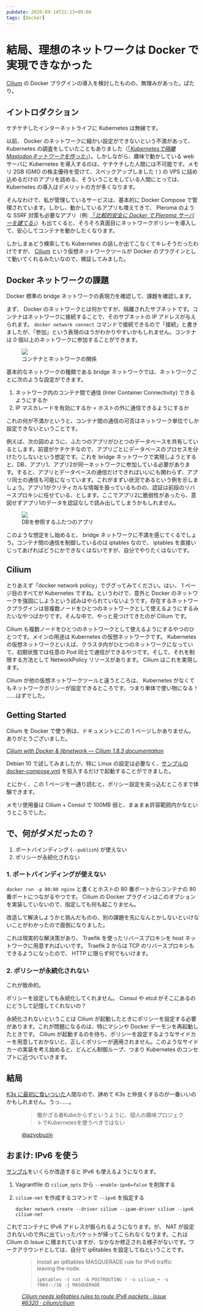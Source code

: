 ```yaml
---
pubdate: 2020-09-14T22:13+09:00
tags: [Docker]
---
```


# 結局、理想のネットワークは Docker で実現できなかった

[Cilium](https://cilium.io/) の Docker プラグインの導入を検討したものの、無理みがあった。ぱたり。

## イントロダクション

ケチケチしたインターネットライフに Kubernetes は無縁です。

以前、 Docker のネットワークに細かい設定ができないという不満があって、 Kubernetes の調査をしていたこともありました（[「<cite>Kubernetesで隔離Mastodonネットワークを作った</cite>」](https://azyobuzin.hatenablog.com/entry/2019/03/21/024504)）。しかしながら、趣味で動かしている web サーバに Kubernetes を導入するのは、ケチケチした人間には不可能です。メモリ 2GB (GMO の株主優待を受けて、スペックアップしました！) の VPS に詰め込めるだけのアプリを詰める、そういうことをしている人間にとっては、 Kubernetes の導入はデメリットの方が多くなります。

そんなわけで、私が管理しているサービスは、基本的に Docker Compose で管理されています。しかし、動かしているアプリも増えてきて、 Pleroma のような SSRF 対策も必要なアプリ（例: [「<cite>比較的安全に Docker で Pleroma サーバーを建てる</cite>」](https://azyobuzin.hatenablog.com/entry/2019/11/12/005317)）も出てくると、そろそろ真面目にネットワークポリシーを導入して、安心してコンテナを動かしたくなります。

しかしまぁどう検索しても Kubernetes の話しか出てこなくてキレそうだったわけですが、 [Cilium](https://cilium.io/) という仮想ネットワークツールが Docker のプラグインとして動いてくれるみたいなので、検証してみました。

## Docker ネットワークの課題

Docker 標準の bridge ネットワークの表現力を確認して、課題を確認します。

まず、 Docker のネットワークとは何かですが、隔離されたサブネットです。コンテナはネットワークに接続することで、そのサブネットの IP アドレスが与えられます。 `docker network connect` コマンドで接続できるので「接続」と書きましたが、「参加」という表現のほうがわかりやすいかもしれません。コンテナは 0 個以上のネットワークに参加することができます。

<figure>
<img src="https://cdn-ak.f.st-hatena.com/images/fotolife/a/azyobuzin/20200913/20200913020748.png" />
<figcaption>コンテナとネットワークの関係</figcaption>
</figure>

基本的なネットワークの種類である bridge ネットワークでは、ネットワークごとに次のような設定ができます。

1. ネットワーク内のコンテナ間で通信 (Inter Container Connectivity) できるようにするか
2. IP マスカレードを有効にするか = ホストの外に通信できるようにするか

これの何が不満かというと、コンテナ間の通信の可否はネットワーク単位でしか設定できないということです。

例えば、次の図のように、ふたつのアプリがひとつのデータベースを共有しているとします。前提がケチケチなので、アプリごとにデータベースのプロセスを分けたりしないという想定です。これを bridge ネットワークで実現しようとすると、DB、アプリ1、アプリ2が同一ネットワークに参加している必要があります。すると、アプリとデータベースの通信だけできればいいにも関わらず、アプリ同士の通信も可能になっています。これがまずい状況であるという例を示しましょう。アプリ1がクリティカルな情報を扱っているものの、認証は前段のリバースプロキシに任せている、とします。ここでアプリ2に脆弱性があったら、意図せずアプリ1のデータを認証なしで読み出してしまうかもしれません。

<figure>
<img src="https://cdn-ak.f.st-hatena.com/images/fotolife/a/azyobuzin/20200913/20200913022141.png" />
<figcaption>DBを参照するふたつのアプリ</figcaption>
</figure>

このような想定をし始めると、 bridge ネットワークに不満を感じてくるでしょう。コンテナ間の通信を制御しているのは iptables なので、 iptables を直接いじってあげればどうにかできなくはないですが、自分でやりたくはないです。

## Cilium

とりあえず「docker network policy」でググってみてください。はい、 1 ページ目のすべてが Kubernetes ですね。というわけで、意外と Docker のネットワークを強固にしようという試みはやられていないようです。存在するネットワークプラグインは皆複数ノードをひとつのネットワークとして使えるようにするみたいなやつばかりです。そんな中で、やっと見つけてきたのが Cilium です。

Cilium も複数ノードをひとつのネットワークとして使えるようにするやつのひとつです。メインの用途は Kubernetes の仮想ネットワークです。 Kubernetes の仮想ネットワークといえば、クラスタ内がひとつのネットワークになっていて、初期状態では任意の Pod 同士で通信ができるやつです。そして、それを制限する方法として NetworkPolicy リソースがあります。 Cilium はこれを実現します。

Cilium が他の仮想ネットワークツールと違うところは、 Kubernetes がなくてもネットワークポリシーが設定できるところです。つまり単体で使い物になる！ ……はずでした。

## Getting Started

Cilium を Docker で使う例は、ドキュメントにこの 1 ページしかありません。ありがとうございました。

[<cite>Cilium with Docker & libnetwork ― Cilium 1.8.3 documentation</cite>](https://docs.cilium.io/en/v1.8/gettingstarted/docker/)

Debian 10 で試してみましたが、特に Linux の設定は必要なく、[サンプルの docker-compose.yml](https://github.com/cilium/cilium/blob/v1.8.3/examples/getting-started/docker-compose.yml) を投入するだけで起動することができました。

とにかく、この 1 ページを一通り読むと、ポリシー設定を突っ込むところまで体験できます。

メモリ使用量は Cilium + Consul で 100MB 弱と、まぁまぁ許容範囲内かなというところでした。

## で、何がダメだったの？

1. ポートバインディング (`--publish`) が使えない
2. ポリシーが永続化されない

### 1. ポートバインディングが使えない

`docker run -p 80:80 nginx` と書くとホストの 80 番ポートからコンテナの 80 番ポートにつながるやつです。 Cilium の Docker プラグインはこのオプションを実装していないので、指定しても何も起こりません。

改造して解決しようかと挑んだものの、別の課題を先になんとかしないといけないことがわかったので面倒になりました。

これは現実的な解決策があり、 Traefik を使ったリバースプロキシを host ネットワークに用意すればいいです。 Traefik 2 からは TCP のリバースプロキシもできるようになったので、 HTTP に限らず何でもいけます。

### 2. ポリシーが永続化されない

これが致命的。

ポリシーを設定しても永続化してくれません。 Consul や etcd がそこにあるのにどうして記憶してくれないの？

永続化されないということは Cilium が起動したときにポリシーを設定する必要があります。これが問題になるのは、特にマシンや Docker デーモンを再起動したときです。 Cilium が起動するのを待ち、ポリシーを設定するようなサイドカーを用意しておかないと、正しくポリシーが適用されません。このようなサイドカーの実装を考え始めると、どんどん制御ループ、つまり Kubernetes のコンセプトに近づいていきます。

## 結局

[K3s に最初に食いついた](https://azyobuzin.hatenablog.com/entry/2019/03/04/144245 "k3s の中身とメモリ使用量の調査")人間なので、諦めて K3s と仲良くするのが一番いいのかもしれません。うっ……。

<figure>
<blockquote cite="https://twitter.com/azyobuzin/status/1251774353579978758">
働かざる者Kubeからずというように、個人の趣味プロジェクトでKubernetesを使うべきではない
</blockquote>
<figcaption><a href="https://twitter.com/azyobuzin/status/1251774353579978758">@azyobuzin</a></figcaption>
</figure>

## おまけ: IPv6 を使う

[サンプル](https://docs.cilium.io/en/v1.8/gettingstarted/docker/)をいくらか改造すると IPv6 も使えるようになります。

1. Vagrantfile の `cilium_opts` から `--enable-ipv6=false` を削除する
2. `cilium-net` を作成するコマンドで `--ipv6` を指定する

   ```
   docker network create --driver cilium --ipam-driver cilium --ipv6 cilium-net
   ```

これでコンテナに IPv6 アドレスが振られるようになります。が、 NAT が設定されないので外に出ていったパケットが帰ってこられなくなります。これは Cilium の Issue に積まれていますが、なかなか修正される様子がないです。ワークアラウンドとしては、自分で ip6tables を設定してねということです。

<figure>

> Install an ip6tables MASQUERADE rule for IPv6 traffic leaving the node.
>
> ```
> ip6tables -t nat -A POSTROUTING ! -o cilium_+ -s f00d::/16 -j MASQUERADE
> ```

<figcaption><a href="https://github.com/cilium/cilium/issues/6320#issuecomment-442722329"><cite>Cilium needs ip6tables rules to route IPv6 packets · Issue #6320 · cilium/cilium</cite></a></figcaption>
</figure>
